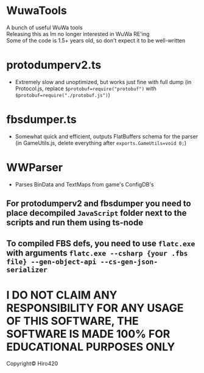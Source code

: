 # WuwaTools
A bunch of useful WuWa tools\
Releasing this as Im no longer interested in WuWa RE'ing\
Some of the code is 1.5+ years old, so don't expect it to be well-written

# protodumperv2.ts
- Extremely slow and unoptimized, but works just fine with full dump (in Protocol.js, replace `$protobuf=require("protobuf")` with `$protobuf=require("./protobuf.js")`)
# fbsdumper.ts
- Somewhat quick and efficient, outputs FlatBuffers schema for the parser (in GameUtils.js, delete everything after `exports.GameUtils=void 0;`)
# WWParser
- Parses BinData and TextMaps from game's ConfigDB's

## For protodumperv2 and fbsdumper you need to place decompiled `JavaScript` folder next to the scripts and run them using ts-node
## To compiled FBS defs, you need to use `flatc.exe` with arguments `flatc.exe --csharp {your .fbs file} --gen-object-api --cs-gen-json-serializer`

# I DO NOT CLAIM ANY RESPONSIBILITY FOR ANY USAGE OF THIS SOFTWARE, THE SOFTWARE IS MADE 100% FOR EDUCATIONAL PURPOSES ONLY

Copyright© Hiro420